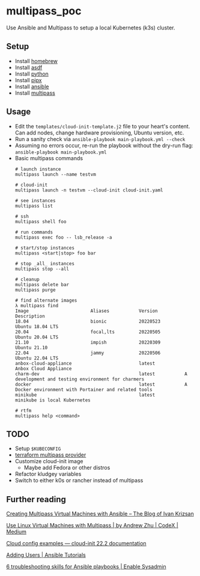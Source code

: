 # multipass_poc

Use Ansible and Multipass to setup a local Kubernetes (k3s) cluster.

## Setup
* Install [homebrew](https://brew.sh/)
* Install [asdf](https://asdf-vm.com/guide/getting-started.html#_1-install-dependencies)
* Install [python](https://github.com/danhper/asdf-python)
* Install [pipx](https://pypa.github.io/pipx/#install-pipx)
* Install [ansible](https://docs.ansible.com/ansible/latest/installation_guide/intro_installation.html#from-pip)
* Install [multipass](https://multipass.run/)

## Usage
* Edit the `templates/cloud-init-template.j2` file to your heart's content. Can add nodes, change hardware provisioning, Ubuntu version, etc.
* Run a sanity check via `ansible-playbook main-playbook.yml --check`
* Assuming no errors occur, re-run the playbook without the dry-run flag: `ansible-playbook main-playbook.yml`
* Basic multipass commands
    ```
    # launch instance
    multipass launch --name testvm

    # cloud-init
    multipass launch -n testvm --cloud-init cloud-init.yaml

    # see instances
    multipass list

    # ssh
    multipass shell foo

    # run commands
    multipass exec foo -- lsb_release -a

    # start/stop instances
    multipass <start|stop> foo bar

    # stop _all_ instances
    multipass stop --all

    # cleanup
    multipass delete bar
    multipass purge

    # find alternate images
    λ multipass find
    Image                       Aliases           Version          Description
    18.04                       bionic            20220523         Ubuntu 18.04 LTS
    20.04                       focal,lts         20220505         Ubuntu 20.04 LTS
    21.10                       impish            20220309         Ubuntu 21.10
    22.04                       jammy             20220506         Ubuntu 22.04 LTS
    anbox-cloud-appliance                         latest           Anbox Cloud Appliance
    charm-dev                                     latest           A development and testing environment for charmers
    docker                                        latest           A Docker environment with Portainer and related tools
    minikube                                      latest           minikube is local Kubernetes

    # rtfm
    multipass help <command>
    ```

## TODO
* Setup `$KUBECONFIG`
* [terraform multipass provider](https://github.com/roiterorh/multipass-terraform)
* Customize cloud-init image
  * Maybe add Fedora or other distros
* Refactor kludgey variables
* Switch to either k0s or rancher instead of multipass

## Further reading
[Creating Multipass Virtual Machines with Ansible – The Blog of Ivan Krizsan](https://www.ivankrizsan.se/2021/10/10/creating-multipass-virtual-machines-with-ansible/)

[Use Linux Virtual Machines with Multipass | by Andrew Zhu | CodeX | Medium](https://medium.com/codex/use-linux-virtual-machines-with-multipass-4e2b620cc6)

[Cloud config examples — cloud-init 22.2 documentation](https://cloudinit.readthedocs.io/en/latest/topics/examples.html)

[Adding Users | Ansible Tutorials](https://www.ansibletutorials.com/adding-users)

[6 troubleshooting skills for Ansible playbooks | Enable Sysadmin](https://www.redhat.com/sysadmin/troubleshoot-ansible-playbooks)
